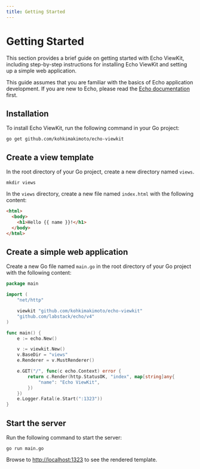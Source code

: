 ```yaml
---
title: Getting Started
---
```


# Getting Started

This section provides a brief guide on getting started with Echo ViewKit,
including step-by-step instructions for installing Echo ViewKit and setting up a simple web application.

This guide assumes that you are familiar with the basics of Echo application development.
If you are new to Echo, please read the [Echo documentation](https://echo.labstack.com/) first.

## Installation

To install Echo ViewKit, run the following command in your Go project:

```shell
go get github.com/kohkimakimoto/echo-viewkit
```

## Create a view template

In the root directory of your Go project, create a new directory named `views`.

```shell
mkdir views
```

In the `views` directory, create a new file named `index.html` with the following content:

```html
<html>
  <body>
    <h1>Hello {{ name }}!</h1>
  </body>
</html>
```

## Create a simple web application

Create a new Go file named `main.go` in the root directory of your Go project with the following content:

```go
package main

import (
	"net/http"

	viewkit "github.com/kohkimakimoto/echo-viewkit"
	"github.com/labstack/echo/v4"
)

func main() {
	e := echo.New()

	v := viewkit.New()
	v.BaseDir = "views"
	e.Renderer = v.MustRenderer()

	e.GET("/", func(c echo.Context) error {
		return c.Render(http.StatusOK, "index", map[string]any{
			"name": "Echo ViewKit",
		})
	})
	e.Logger.Fatal(e.Start(":1323"))
}
```

## Start the server

Run the following command to start the server:

```shell
go run main.go
```

Browse to [http://localhost:1323](http://localhost:1323) to see the rendered template.
